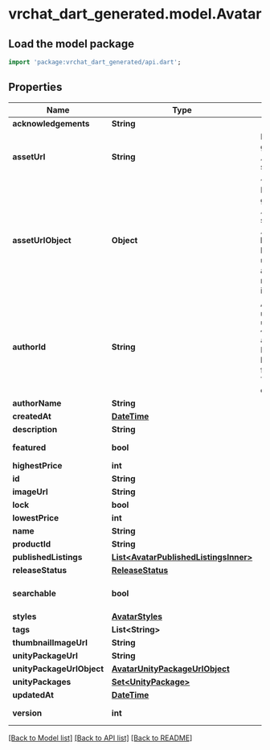 # vrchat_dart_generated.model.Avatar

## Load the model package
```dart
import 'package:vrchat_dart_generated/api.dart';
```

## Properties
Name | Type | Description | Notes
------------ | ------------- | ------------- | -------------
**acknowledgements** | **String** |  | [optional] 
**assetUrl** | **String** | Not present from general search `/avatars`, only on specific requests `/avatars/{avatarId}`. | [optional] 
**assetUrlObject** | **Object** | Not present from general search `/avatars`, only on specific requests `/avatars/{avatarId}`. **Deprecation:** `Object` has unknown usage/fields, and is always empty. Use normal `Url` field instead. | [optional] 
**authorId** | **String** | A users unique ID, usually in the form of `usr_c1644b5b-3ca4-45b4-97c6-a2a0de70d469`. Legacy players can have old IDs in the form of `8JoV9XEdpo`. The ID can never be changed. | 
**authorName** | **String** |  | 
**createdAt** | [**DateTime**](DateTime.md) |  | 
**description** | **String** |  | 
**featured** | **bool** |  | [default to false]
**highestPrice** | **int** |  | [optional] 
**id** | **String** |  | 
**imageUrl** | **String** |  | 
**lock** | **bool** |  | [optional] 
**lowestPrice** | **int** |  | [optional] 
**name** | **String** |  | 
**productId** | **String** |  | [optional] 
**publishedListings** | [**List&lt;AvatarPublishedListingsInner&gt;**](AvatarPublishedListingsInner.md) |  | [optional] 
**releaseStatus** | [**ReleaseStatus**](ReleaseStatus.md) |  | 
**searchable** | **bool** |  | [optional] [default to false]
**styles** | [**AvatarStyles**](AvatarStyles.md) |  | 
**tags** | **List&lt;String&gt;** |   | 
**thumbnailImageUrl** | **String** |  | 
**unityPackageUrl** | **String** |  | 
**unityPackageUrlObject** | [**AvatarUnityPackageUrlObject**](AvatarUnityPackageUrlObject.md) |  | 
**unityPackages** | [**Set&lt;UnityPackage&gt;**](UnityPackage.md) |  | 
**updatedAt** | [**DateTime**](DateTime.md) |  | 
**version** | **int** |  | [default to 0]

[[Back to Model list]](../README.md#documentation-for-models) [[Back to API list]](../README.md#documentation-for-api-endpoints) [[Back to README]](../README.md)


